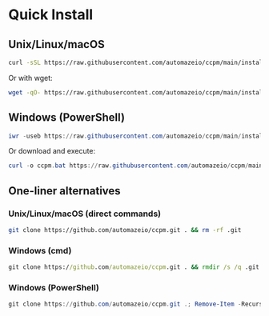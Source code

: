 # Quick Install

## Unix/Linux/macOS

```bash
curl -sSL https://raw.githubusercontent.com/automazeio/ccpm/main/install/ccpm.sh | bash
```

Or with wget:

```bash
wget -qO- https://raw.githubusercontent.com/automazeio/ccpm/main/install/ccpm.sh | bash
```

## Windows (PowerShell)

```powershell
iwr -useb https://raw.githubusercontent.com/automazeio/ccpm/main/install/ccpm.bat | iex
```

Or download and execute:

```powershell
curl -o ccpm.bat https://raw.githubusercontent.com/automazeio/ccpm/main/install/ccpm.bat && ccpm.bat
```

## One-liner alternatives

### Unix/Linux/macOS (direct commands)
```bash
git clone https://github.com/automazeio/ccpm.git . && rm -rf .git
```

### Windows (cmd)
```cmd
git clone https://github.com/automazeio/ccpm.git . && rmdir /s /q .git
```

### Windows (PowerShell)
```powershell
git clone https://github.com/automazeio/ccpm.git .; Remove-Item -Recurse -Force .git
```
